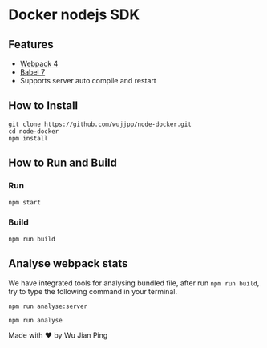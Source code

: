 # Docker nodejs SDK

## Features

- [Webpack 4](https://webpack.js.org/)
- [Babel 7](https://babeljs.io/)
- Supports server auto compile and restart

## How to Install

```shell
git clone https://github.com/wujjpp/node-docker.git
cd node-docker
npm install
```

## How to Run and Build

### Run

```shell
npm start
```

### Build

```shell
npm run build
```

## Analyse webpack stats

We have integrated tools for analysing bundled file, after run `npm run build`, try to type the following command in your terminal.

```shell
npm run analyse:server
```

```shell
npm run analyse
```

Made with ♥ by Wu Jian Ping
